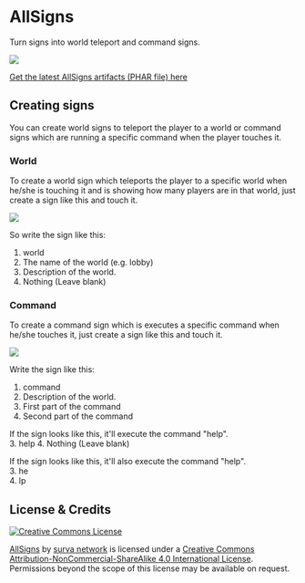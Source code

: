 # AllSigns
Turn signs into world teleport and command signs.

![](https://poggit.pmmp.io/ci.badge/survanetwork/AllSigns/AllSigns)

[Get the latest AllSigns artifacts (PHAR file) here](https://poggit.pmmp.io/ci/survanetwork/AllSigns/AllSigns)

## Creating signs
You can create world signs to teleport the player to a world or command signs which are running a specific command when the player touches it.

### World
To create a world sign which teleports the player to a specific world when he/she is touching it and is showing how many players are in that world, just create a sign like this and touch it.

![](http://i.imgur.com/UbEQBJE.png)

So write the sign like this:
1. world
2. The name of the world (e.g. lobby)
3. Description of the world.  
4. Nothing (Leave blank)

### Command
To create a command sign which is executes a specific command when he/she touches it, just create a sign like this and touch it.

![](http://i.imgur.com/1EqidAN.png)

Write the sign like this:
1. command
2. Description of the world.  
3. First part of the command
4. Second part of the command  

If the sign looks like this, it'll execute the command "help".  
3. help 
4. Nothing (Leave blank)

If the sign looks like this, it'll also execute the command "help".  
3. he  
4. lp  

## License & Credits
[![Creative Commons License](https://i.creativecommons.org/l/by-nc-sa/4.0/88x31.png)](http://creativecommons.org/licenses/by-nc-sa/4.0/)

[AllSigns](https://github.com/survanetwork/AllSigns) by [surva network](https://github.com/survanetwork) is licensed under a [Creative Commons Attribution-NonCommercial-ShareAlike 4.0 International License](http://creativecommons.org/licenses/by-nc-sa/4.0/). Permissions beyond the scope of this license may be available on request.
